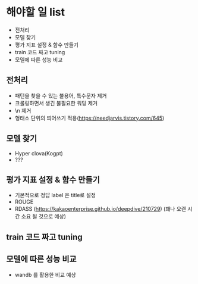 # 해야할 일 list

- 전처리
- 모델 찾기
- 평가 지표 설정 & 함수 만들기
- train 코드 짜고 tuning
- 모델에 따른 성능 비교

## 전처리

- 패턴을 찾을 수 있는 불용어, 특수문자 제거
- 크롤링하면서 생긴 불필요한 워딩 제거
- \n 제거
- 형태소 단위의 띄어쓰기 적용(https://needjarvis.tistory.com/645)

## 모델 찾기

- Hyper clova(Kogpt)
- ???

## 평가 지표 설정 & 함수 만들기

- 기본적으로 정답 label 은 title로 설정
- ROUGE
- RDASS (https://kakaoenterprise.github.io/deepdive/210729) (꽤나 오랜 시간 소요 될 것으로 예상)

## train 코드 짜고 tuning

## 모델에 따른 성능 비교

- wandb 를 활용한 비교 예상
